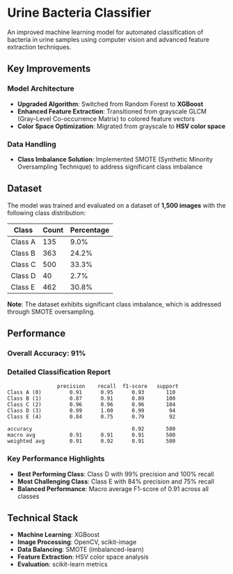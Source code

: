 # Urine Bacteria Classifier

An improved machine learning model for automated classification of bacteria in urine samples using computer vision and advanced feature extraction techniques.


## Key Improvements

### Model Architecture
- **Upgraded Algorithm**: Switched from Random Forest to **XGBoost**
- **Enhanced Feature Extraction**: Transitioned from grayscale GLCM (Gray-Level Co-occurrence Matrix) to colored feature vectors
- **Color Space Optimization**: Migrated from grayscale to **HSV color space**

### Data Handling
- **Class Imbalance Solution**: Implemented SMOTE (Synthetic Minority Oversampling Technique) to address significant class imbalance

## Dataset

The model was trained and evaluated on a dataset of **1,500 images** with the following class distribution:

| Class | Count | Percentage |
|---------|-------|----------|
| Class A | 135 | 9.0%       |
| Class B | 363 | 24.2%      |
| Class C | 500 | 33.3%      |
| Class D | 40  | 2.7%       |
| Class E | 462 | 30.8%      |

**Note**: The dataset exhibits significant class imbalance, which is addressed through SMOTE oversampling.

## Performance

### Overall Accuracy: 91%

### Detailed Classification Report

```
                precision    recall  f1-score   support
Class A (0)         0.91      0.95      0.93       110
Class B (1)         0.87      0.91      0.89       100
Class C (2)         0.96      0.96      0.96       104
Class D (3)         0.99      1.00      0.99        94
Class E (4)         0.84      0.75      0.79        92

accuracy                                0.92       500
macro avg           0.91      0.91      0.91       500
weighted avg        0.91      0.92      0.91       500
```

### Key Performance Highlights
- **Best Performing Class**: Class D with 99% precision and 100% recall
- **Most Challenging Class**: Class E with 84% precision and 75% recall
- **Balanced Performance**: Macro average F1-score of 0.91 across all classes

## Technical Stack

- **Machine Learning**: XGBoost
- **Image Processing**: OpenCV, scikit-image
- **Data Balancing**: SMOTE (imbalanced-learn)
- **Feature Extraction**: HSV color space analysis
- **Evaluation**: scikit-learn metrics
